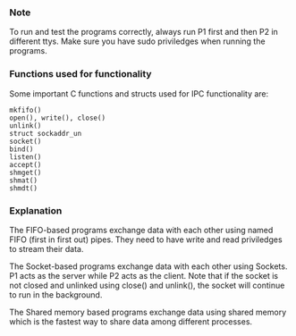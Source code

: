 ### Note

To run and test the programs correctly, always run P1 first and then P2 in different ttys.
Make sure you have sudo priviledges when running the programs.

### Functions used for functionality

Some important C functions and structs used for IPC functionality are:

    mkfifo()
    open(), write(), close()
    unlink()
    struct sockaddr_un
    socket()
    bind()
    listen()
    accept()
    shmget()
    shmat()
    shmdt()

### Explanation
The FIFO-based programs exchange data with each other using named FIFO (first in first out) pipes. They need to have write and read priviledges to stream their data.

The Socket-based programs exchange data with each other using Sockets. P1 acts as the server while P2 acts as the client. Note that if the socket is not closed and unlinked using close() and unlink(), the socket will continue to run in the background.

The Shared memory based programs exchange data using shared memory which is the fastest way to share data among different processes.

